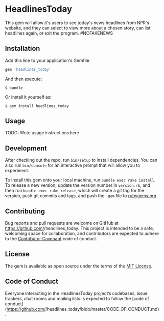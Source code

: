 # HeadlinesToday

This gem will allow it's users to see today's news headlines from NPR's website, and they can select to view more about a chosen story, can list headlines again, or exit the program.  #NOFAKENEWS

## Installation

Add this line to your application's Gemfile:

```ruby
gem 'headlines_today'
```

And then execute:

    $ bundle

Or install it yourself as:

    $ gem install headlines_today

## Usage

TODO: Write usage instructions here

## Development

After checking out the repo, run `bin/setup` to install dependencies. You can also run `bin/console` for an interactive prompt that will allow you to experiment.

To install this gem onto your local machine, run `bundle exec rake install`. To release a new version, update the version number in `version.rb`, and then run `bundle exec rake release`, which will create a git tag for the version, push git commits and tags, and push the `.gem` file to [rubygems.org](https://rubygems.org).

## Contributing

Bug reports and pull requests are welcome on GitHub at https://github.com/<github username>/headlines_today. This project is intended to be a safe, welcoming space for collaboration, and contributors are expected to adhere to the [Contributor Covenant](http://contributor-covenant.org) code of conduct.

## License

The gem is available as open source under the terms of the [MIT License](https://opensource.org/licenses/MIT).

## Code of Conduct

Everyone interacting in the HeadlinesToday project’s codebases, issue trackers, chat rooms and mailing lists is expected to follow the [code of conduct](https://github.com/<github username>/headlines_today/blob/master/CODE_OF_CONDUCT.md).
